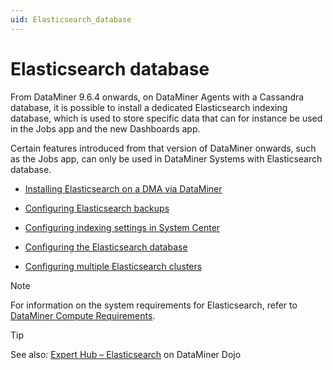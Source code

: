 ```yaml
---
uid: Elasticsearch_database
---
```


# Elasticsearch database

From DataMiner 9.6.4 onwards, on DataMiner Agents with a Cassandra database, it is possible to install a dedicated Elasticsearch indexing database, which is used to store specific data that can for instance be used in the Jobs app and the new Dashboards app.

Certain features introduced from that version of DataMiner onwards, such as the Jobs app, can only be used in DataMiner Systems with Elasticsearch database.

- [Installing Elasticsearch on a DMA via DataMiner](xref:Installing_Elasticsearch_via_DataMiner)

- [Configuring Elasticsearch backups](xref:Configuring_Elasticsearch_backups)

- [Configuring indexing settings in System Center](xref:Configuring_DataMiner_Indexing)

- [Configuring the Elasticsearch database](xref:Configuring_Elasticsearch_Database)

- [Configuring multiple Elasticsearch clusters](xref:Configuring_multiple_Elasticsearch_clusters)

> [!NOTE]
> For information on the system requirements for Elasticsearch, refer to [DataMiner Compute Requirements](https://community.dataminer.services/dataminer-compute-requirements/).

> [!TIP]
> See also: [Expert Hub – Elasticsearch]([https://community.dataminer.services/elasticsearch-setup/](https://community.dataminer.services/expert-hub-elastic/)) on DataMiner Dojo
